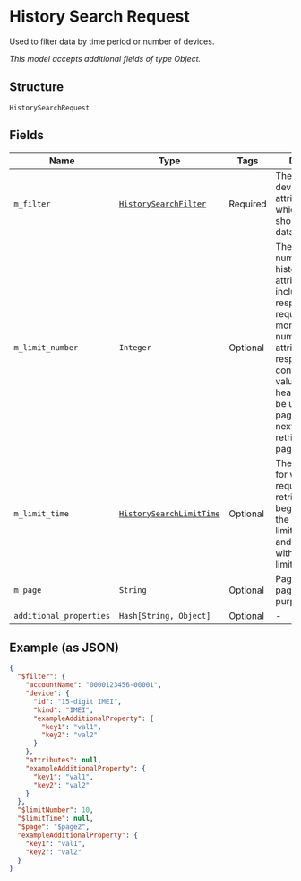 
# History Search Request

Used to filter data by time period or number of devices.

*This model accepts additional fields of type Object.*

## Structure

`HistorySearchRequest`

## Fields

| Name | Type | Tags | Description |
|  --- | --- | --- | --- |
| `m_filter` | [`HistorySearchFilter`](../../doc/models/history-search-filter.md) | Required | The selected device and attributes for which a request should retrieve data. |
| `m_limit_number` | `Integer` | Optional | The maximum number of historical attributes to include in the response. If the request matches more than this number of attributes, the response will contain an X-Next value in the header that can be used as the page value in the next request to retrieve the next page of events. |
| `m_limit_time` | [`HistorySearchLimitTime`](../../doc/models/history-search-limit-time.md) | Optional | The time period for which a request should retrieve data, beginning with the limitTime.startOn and proceeding with the limitTime.duration. |
| `m_page` | `String` | Optional | Page number for pagination purposes. |
| `additional_properties` | `Hash[String, Object]` | Optional | - |

## Example (as JSON)

```json
{
  "$filter": {
    "accountName": "0000123456-00001",
    "device": {
      "id": "15-digit IMEI",
      "kind": "IMEI",
      "exampleAdditionalProperty": {
        "key1": "val1",
        "key2": "val2"
      }
    },
    "attributes": null,
    "exampleAdditionalProperty": {
      "key1": "val1",
      "key2": "val2"
    }
  },
  "$limitNumber": 10,
  "$limitTime": null,
  "$page": "$page2",
  "exampleAdditionalProperty": {
    "key1": "val1",
    "key2": "val2"
  }
}
```

